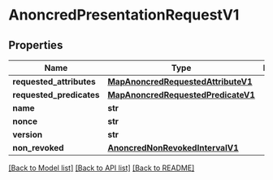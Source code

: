 # AnoncredPresentationRequestV1

## Properties
Name | Type | Description | Notes
------------ | ------------- | ------------- | -------------
**requested_attributes** | [**MapAnoncredRequestedAttributeV1**](MapAnoncredRequestedAttributeV1.md) |  | 
**requested_predicates** | [**MapAnoncredRequestedPredicateV1**](MapAnoncredRequestedPredicateV1.md) |  | 
**name** | **str** |  | 
**nonce** | **str** |  | 
**version** | **str** |  | 
**non_revoked** | [**AnoncredNonRevokedIntervalV1**](AnoncredNonRevokedIntervalV1.md) |  | [optional] 

[[Back to Model list]](../README.md#documentation-for-models) [[Back to API list]](../README.md#documentation-for-api-endpoints) [[Back to README]](../README.md)

